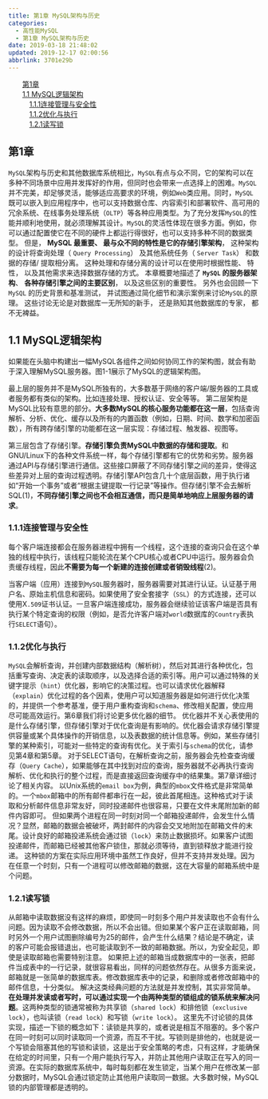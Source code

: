 ```yaml
---
title: 第1章 MySQL架构与历史
categories: 
  - 高性能MySQL
  - 第1章 MySQL架构与历史
date: 2019-03-18 21:48:02
updated: 2019-12-17 02:00:56
abbrlink: 3701e29b
---
```

<div id='my_toc'><a href="/ReadingNotes/3701e29b/#第1章" class="header_2">第1章</a>&nbsp;<br><a href="/ReadingNotes/3701e29b/#1-1-MySQL逻辑架构" class="header_2">1.1 MySQL逻辑架构</a>&nbsp;<br><a href="/ReadingNotes/3701e29b/#1-1-1连接管理与安全性" class="header_3">1.1.1连接管理与安全性</a>&nbsp;<br><a href="/ReadingNotes/3701e29b/#1-1-2优化与执行" class="header_3">1.1.2优化与执行</a>&nbsp;<br><a href="/ReadingNotes/3701e29b/#1-2-1读写锁" class="header_3">1.2.1读写锁</a>&nbsp;<br></div>
<style>.header_1{margin-left: 1em;}.header_2{margin-left: 2em;}.header_3{margin-left: 3em;}.header_4{margin-left: 4em;}.header_5{margin-left: 5em;}.header_6{margin-left: 6em;}</style>
<!--more-->
<script>if (navigator.platform.search('arm')==-1){document.getElementById('my_toc').style.display = 'none';}var e,p = document.getElementsByTagName('p');while (p.length>0) {e = p[0];e.parentElement.removeChild(e);}</script>

<!--end-->
## 第1章 ##
`MySQL`架构与历史和其他数据库系统相比，`MySQL`有点与众不同，它的架构可以在多种不同场景中应用并发挥好的作用，但同时也会带来一点选择上的困难。`MySQL`并不完美，却足够灵活，能够适应高要求的环境，例如`Web`类应用。同时，`MySQL`既可以嵌入到应用程序中，也可以支持数据仓库、内容索引和部署软件、高可用的冗余系统、在线事务处理系统（`OLTP`）等各种应用类型。为了充分发挥`MySQL`的性能并顺利地使用，就必须理解其设计。`MySQL`的灵活性体现在很多方面。例如，你可以通过配置使它在不同的硬件上都运行得很好，也可以支持多种不同的数据类型。 但是， **MySQL 最重要、 最与众不同的特性是它的存储引擎架构**， 这种架构的设计将查询处理（ `Query Processing`） 及其他系统任务（ `Server Task`） 和数据的存储/ 提取相分离。 这种处理和存储分离的设计可以在使用时根据性能、 特性， 以及其他需求来选择数据存储的方式。 
本章概要地描述了 **`MySQL` 的服务器架构**、 **各种存储引擎之间的主要区别**， 以及这些区别的重要性。 另外也会回顾一下 `MySQL` 的历史背景和基准测试， 并试图通过简化细节和演示案例来讨论`MySQL`的原理。 这些讨论无论是对数据库一无所知的新手， 还是熟知其他数据库的专家， 都不无裨益。
## 1.1 MySQL逻辑架构 ##

如果能在头脑中构建出一幅MySQL各组件之间如何协同工作的架构图，就会有助于深入理解MySQL服务器。图1-1展示了MySQL的逻辑架构图。

最上层的服务并不是MySQL所独有的，大多数基于网络的客户端/服务器的工具或者服务都有类似的架构。比如连接处理、授权认证、安全等等。
第二层架构是MySQL比较有意思的部分。**大多数MySQL的核心服务功能都在这一层**，包括查询解析、分析、优化、缓存以及所有的内置函数（例如，日期、时间、数学和加密函数），所有跨存储引擎的功能都在这一层实现：存储过程、触发器、视图等。

第三层包含了存储引擎。**存储引擎负责MySQL中数据的存储和提取**。和GNU/Linux下的各种文件系统一样，每个存储引擎都有它的优势和劣势。服务器通过API与存储引擎进行通信。这些接口屏蔽了不同存储引擎之间的差异，使得这些差异对上层的查询过程透明。存储引擎API包含几十个底层函数，用于执行诸如“开始一个事务”或者“根据主键提取一行记录”等操作。但存储引擎不会去解析SQL(1)，**不同存储引擎之间也不会相互通信，而只是简单地响应上层服务器的请求**。
### 1.1.1连接管理与安全性 ###
每个客户端连接都会在服务器进程中拥有一个线程，这个连接的查询只会在这个单独的线程中执行，该线程只能轮流在某个CPU核心或者CPU中运行。服务器会负责缓存线程，因此**不需要为每一个新建的连接创建或者销毁线程**(2)。

当客户端（应用）连接到`MySQL`服务器时，服务器需要对其进行认证。认证基于用户名、原始主机信息和密码。如果使用了安全套接字（`SSL`）的方式连接，还可以使用X`.509`证书认证。一旦客户端连接成功，服务器会继续验证该客户端是否具有执行某个特定查询的权限（例如，是否允许客户端对`world`数据库的`Country`表执行`SELECT`语句）。
### 1.1.2优化与执行 ###
`MySQL`会解析查询，并创建内部数据结构（解析树），然后对其进行各种优化，包括重写查询、决定表的读取顺序，以及选择合适的索引等。用户可以通过特殊的关键字提示（`hint`）优化器，影响它的决策过程。也可以请求优化器解释（`explain`）优化过程的各个因素，使用户可以知道服务器是如何进行优化决策的，并提供一个参考基准，便于用户重构查询和`schema`、修改相关配置，使应用尽可能高效运行。第6章我们将讨论更多优化器的细节。
优化器并不关心表使用的是什么存储引擎，但存储引擎对于优化查询是有影响的。优化器会请求存储引擎提供容量或某个具体操作的开销信息，以及表数据的统计信息等。例如，某些存储引擎的某种索引，可能对一些特定的查询有优化。关于索引与`schema`的优化，请参见第4章和第5章。
对于SELECT语句，在解析查询之前，服务器会先检查查询缓存（`Query Cache`），如果能够在其中找到对应的查询，服务器就不必再执行查询解析、优化和执行的整个过程，而是直接返回查询缓存中的结果集。第7章详细讨论了相关内容。
以Unix系统的`email box`为例，典型的`mbox`文件格式是非常简单的。一个`mbox`邮箱中的所有邮件都串行在一起，彼此首尾相连。这种格式对于读取和分析邮件信息非常友好，同时投递邮件也很容易，只要在文件末尾附加新的邮件内容即可。
但如果两个进程在同一时刻对同一个邮箱投递邮件，会发生什么情况？显然，邮箱的数据会被破坏，两封邮件的内容会交叉地附加在邮箱文件的末尾。设计良好的邮箱投递系统会通过锁（`lock`）来防止数据损坏。如果客户试图投递邮件，而邮箱已经被其他客户锁住，那就必须等待，直到锁释放才能进行投递。
这种锁的方案在实际应用环境中虽然工作良好，但并不支持并发处理。因为在任意一个时刻，只有一个进程可以修改邮箱的数据，这在大容量的邮箱系统中是个问题。

### 1.2.1读写锁 ###
从邮箱中读取数据没有这样的麻烦，即使同一时刻多个用户并发读取也不会有什么问题。因为读取不会修改数据，所以不会出错。但如果某个客户正在读取邮箱，同时另外一个用户试图删除编号为25的邮件，会产生什么结果？结论是不确定，读的客户可能会报错退出，也可能读取到不一致的邮箱数据。所以，为安全起见，即使是读取邮箱也需要特别注意。
如果把上述的邮箱当成数据库中的一张表，把邮件当成表中的一行记录，就很容易看出，同样的问题依然存在。从很多方面来说，邮箱就是一张简单的数据库表。修改数据库表中的记录，和删除或者修改邮箱中的邮件信息，十分类似。
解决这类经典问题的方法就是并发控制，其实非常简单。**在处理并发读或者写时，可以通过实现一个由两种类型的锁组成的锁系统来解决问题**。这两种类型的锁通常被称为共享锁（`shared lock`）和排他锁（`exclusive lock`），也叫读锁（`read lock`）和写锁（`write lock`）。
这里先不讨论锁的具体实现，描述一下锁的概念如下：读锁是共享的，或者说是相互不阻塞的。多个客户在同一时刻可以同时读取同一个资源，而互不干扰。写锁则是排他的，也就是说一个写锁会阻塞其他的写锁和读锁，这是出于安全策略的考虑，只有这样，才能确保在给定的时间里，只有一个用户能执行写入，并防止其他用户读取正在写入的同一资源。在实际的数据库系统中，每时每刻都在发生锁定，当某个用户在修改某一部分数据时，MySQL会通过锁定防止其他用户读取同一数据。大多数时候，MySQL锁的内部管理都是透明的。

